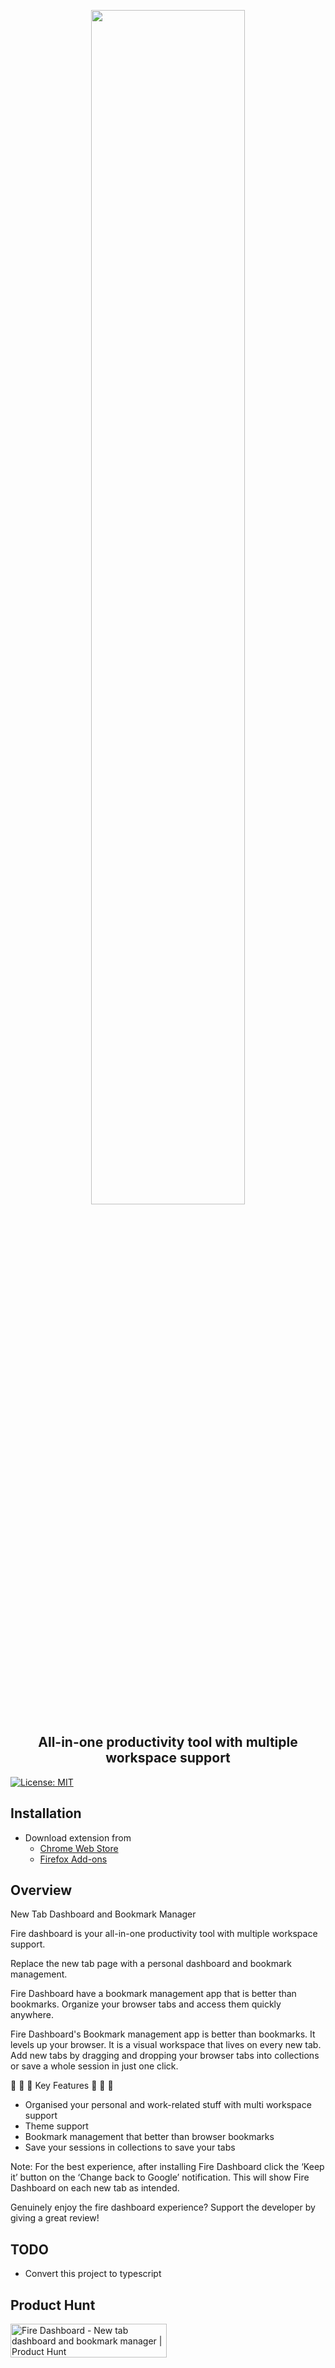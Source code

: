 <p align="center">
  <img src="https://github.com/deeppatel234/fire-dashboard/blob/main/store-assets/Fire%20dashboard%20Title.png?raw=true" width="70%"/>
</p>

<h2 align="center">All-in-one productivity tool with multiple workspace support</h2>

[![License: MIT](https://img.shields.io/badge/License-MIT-yellow.svg)](https://opensource.org/licenses/MIT)

## Installation

- Download extension from
    - [Chrome Web Store](https://chrome.google.com/webstore/detail/fire-dashboard/ljpgbnpckoolgelpcbpfcafklbpkodeg)
    - [Firefox Add-ons](https://addons.mozilla.org/en-US/firefox/addon/fire-dashboard/)


## Overview

New Tab Dashboard and Bookmark Manager

Fire dashboard is your all-in-one productivity tool with multiple workspace support.

Replace the new tab page with a personal dashboard and bookmark management.

Fire Dashboard have a bookmark management app that is better than bookmarks. Organize your browser tabs and access them quickly anywhere.

Fire Dashboard's Bookmark management app is better than bookmarks. It levels up your browser. It is a visual workspace that lives on every new tab. Add new tabs by dragging and dropping your browser tabs into collections or save a whole session in just one click. 

 🌟  🌟  🌟  Key Features  🌟  🌟  🌟

- Organised your personal and work-related stuff with multi workspace support
- Theme support
- Bookmark management that better than browser bookmarks
- Save your sessions in collections to save your tabs

Note: For the best experience, after installing Fire Dashboard click the ‘Keep it’ button on the ‘Change back to Google’ notification. This will show Fire Dashboard on each new tab as intended. 

Genuinely enjoy the fire dashboard experience? Support the developer by giving a great review!

## TODO

- Convert this project to typescript


## Product Hunt

<a href="https://www.producthunt.com/posts/fire-dashboard?utm_source=badge-featured&utm_medium=badge&utm_souce=badge-fire-dashboard" target="_blank"><img src="https://api.producthunt.com/widgets/embed-image/v1/featured.svg?post_id=332231&theme=light" alt="Fire Dashboard - New tab dashboard and bookmark manager | Product Hunt" style="width: 250px; height: 54px;" width="250" height="54" /></a>

